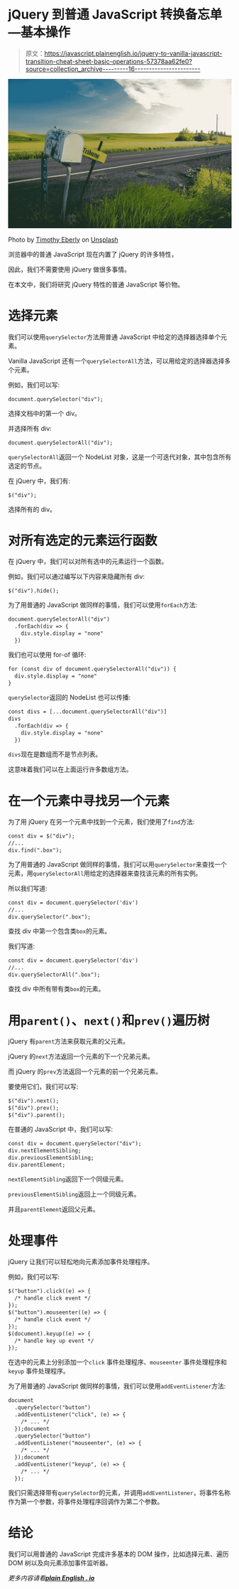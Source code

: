 # jQuery 到普通 JavaScript 转换备忘单—基本操作

> 原文：<https://javascript.plainenglish.io/jquery-to-vanilla-javascript-transition-cheat-sheet-basic-operations-57378aa62fe0?source=collection_archive---------16----------------------->

![](img/5235c4580a6d4fadead5d747350b1e99.png)

Photo by [Timothy Eberly](https://unsplash.com/@timothyeberly?utm_source=medium&utm_medium=referral) on [Unsplash](https://unsplash.com?utm_source=medium&utm_medium=referral)

浏览器中的普通 JavaScript 现在内置了 jQuery 的许多特性，

因此，我们不需要使用 jQuery 做很多事情。

在本文中，我们将研究 jQuery 特性的普通 JavaScript 等价物。

# 选择元素

我们可以使用`querySelector`方法用普通 JavaScript 中给定的选择器选择单个元素。

Vanilla JavaScript 还有一个`querySelectorAll`方法，可以用给定的选择器选择多个元素。

例如，我们可以写:

```
document.querySelector("div");
```

选择文档中的第一个 div。

并选择所有 div:

```
document.querySelectorAll("div");
```

`querySelectorAll`返回一个 NodeList 对象，这是一个可迭代对象，其中包含所有选定的节点。

在 jQuery 中，我们有:

```
$("div");
```

选择所有的 div。

# 对所有选定的元素运行函数

在 jQuery 中，我们可以对所有选中的元素运行一个函数。

例如，我们可以通过编写以下内容来隐藏所有 div:

```
$("div").hide();
```

为了用普通的 JavaScript 做同样的事情，我们可以使用`forEach`方法:

```
document.querySelectorAll("div")
  .forEach(div => {
    div.style.display = "none"
  })
```

我们也可以使用 for-of 循环:

```
for (const div of document.querySelectorAll("div")) {
  div.style.display = "none"
}
```

`querySelector`返回的 NodeList 也可以传播:

```
const divs = [...document.querySelectorAll("div")]
divs
  .forEach(div => {
    div.style.display = "none"
  })
```

`divs`现在是数组而不是节点列表。

这意味着我们可以在上面运行许多数组方法。

# 在一个元素中寻找另一个元素

为了用 jQuery 在另一个元素中找到一个元素，我们使用了`find`方法:

```
const div = $("div");
//...
div.find(".box");
```

为了用普通的 JavaScript 做同样的事情，我们可以用`querySelector`来查找一个元素，用`querySelectorAll`用给定的选择器来查找该元素的所有实例。

所以我们写道:

```
const div = document.querySelector('div')
//...
div.querySelector(".box");
```

查找 div 中第一个包含类`box`的元素。

我们写道:

```
const div = document.querySelector('div')
//...
div.querySelectorAll(".box");
```

查找 div 中所有带有类`box`的元素。

# 用`parent()`、`next()`和`prev()`遍历树

jQuery 有`parent`方法来获取元素的父元素。

jQuery 的`next`方法返回一个元素的下一个兄弟元素。

而 jQuery 的`prev`方法返回一个元素的前一个兄弟元素。

要使用它们，我们可以写:

```
$("div").next();
$("div").prev();
$("div").parent();
```

在普通的 JavaScript 中，我们可以写:

```
const div = document.querySelector("div");
div.nextElementSibling;
div.previousElementSibling;
div.parentElement;
```

`nextElementSibling`返回下一个同级元素。

`previousElementSibling`返回上一个同级元素。

并且`parentElement`返回父元素。

# 处理事件

jQuery 让我们可以轻松地向元素添加事件处理程序。

例如，我们可以写:

```
$("button").click((e) => {
  /* handle click event */
});
$("button").mouseenter((e) => {
  /* handle click event */
});
$(document).keyup((e) => {
  /* handle key up event */
});
```

在选中的元素上分别添加一个`click` 事件处理程序、`mouseenter` 事件处理程序和`keyup` 事件处理程序。

为了用普通的 JavaScript 做同样的事情，我们可以使用`addEventListener`方法:

```
document
  .querySelector("button")
  .addEventListener("click", (e) => {
    /* ... */
  });document
  .querySelector("button")
  .addEventListener("mouseenter", (e) => {
    /* ... */
  });document
  .addEventListener("keyup", (e) => {
    /* ... */
  });
```

我们只需选择带有`querySelector`的元素，并调用`addEventListener`，将事件名称作为第一个参数，将事件处理程序回调作为第二个参数。

# 结论

我们可以用普通的 JavaScript 完成许多基本的 DOM 操作，比如选择元素、遍历 DOM 树以及向元素添加事件监听器。

*更多内容请看*[***plain English . io***](http://plainenglish.io)